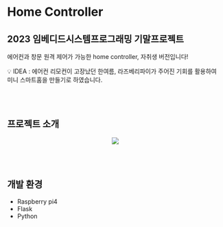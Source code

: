 # Home Controller
## 2023 임베디드시스템프로그래밍 기말프로젝트
에어컨과 창문 원격 제어가 가능한 home controller, 자취생 버전입니다!

:bulb: IDEA : 에어컨 리모컨이 고장났던 한여름, 라즈베리파이가 주어진 기회를 활용하여 미니 스마트홈을 만들기로 하였습니다.

<br></br>

## 프로젝트 소개
<p align="center">
  <img src="https://github.com/ujumjum/homecontroller/assets/110725131/29950fe8-cbf5-47cb-acce-2d5ba8201216">
</p>

<br></br>

## 개발 환경
- Raspberry pi4
- Flask
- Python
